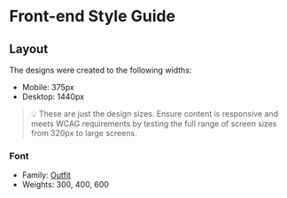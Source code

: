 # Front-end Style Guide

## Layout

The designs were created to the following widths:

- Mobile: 375px
- Desktop: 1440px

> 💡 These are just the design sizes. Ensure content is responsive and meets WCAG requirements by testing the full range of screen sizes from 320px to large screens.

### Font

- Family: [Outfit](https://fonts.google.com/specimen/Outfit)
- Weights: 300, 400, 600


